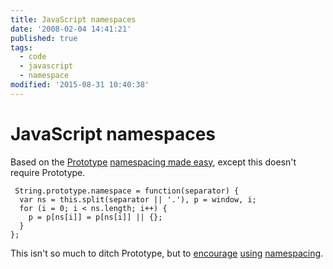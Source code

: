 ```yaml
---
title: JavaScript namespaces
date: '2008-02-04 14:41:21'
published: true
tags:
  - code
  - javascript
  - namespace
modified: '2015-08-31 10:40:38'
---
```

# JavaScript namespaces

Based on the [Prototype](http://prototypejs.org) [namespacing made easy](http://thinkweb2.com/projects/prototype/namespacing-made-easy/), except this doesn't require Prototype.

<pre><code> String.prototype.namespace = function(separator) {
  var ns = this.split(separator || '.'), p = window, i;
  for (i = 0; i &lt; ns.length; i++) {
    p = p[ns[i]] = p[ns[i]] || {};
  }
};</code></pre>

This isn't so much to ditch Prototype, but to [encourage](http://yuiblog.com/blog/2007/06/12/module-pattern/) [using](http://snook.ca/archives/javascript/javascript_name/) [namespacing](http://www.dustindiaz.com/namespace-your-javascript/).
